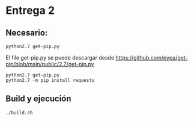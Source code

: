 # Entrega 2

## Necesario:


```
python2.7 get-pip.py
```
El file get-pip.py se puede descargar desde https://github.com/pypa/get-pip/blob/main/public/2.7/get-pip.py

```
python2.7 get-pip.py
python2.7 -m pip install requests
```

## Build y ejecución
```
./build.sh
```

